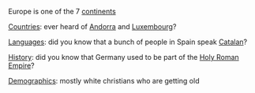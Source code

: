 Europe is one of the 7 [continents](continents)

[Countries](europe-countries): ever heard of [Andorra](andorra) and [Luxembourg](luxembourg)?

[Languages](europe-languages): did you know that a bunch of people in Spain speak [Catalan](catalan)?

[History](europe-history): did you know that Germany used to be part of the [Holy Roman Empire](holy-roman-empire)?

[Demographics](europe-demographics): mostly white christians who are getting old
